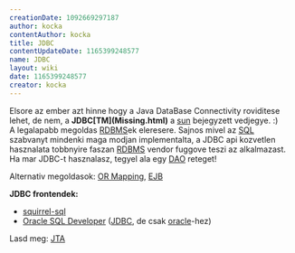 ```yaml
---
creationDate: 1092669297187 
author: kocka 
contentAuthor: kocka 
title: JDBC 
contentUpdateDate: 1165399248577 
name: JDBC 
layout: wiki 
date: 1165399248577 
creator: kocka 
---
```



Elsore az ember azt hinne hogy a Java DataBase Connectivity roviditese lehet, de nem, a __JDBC\[TM](Missing.html)__ a [sun](Sun.html) bejegyzett vedjegye. :)<br/>
A legalapabb megoldas [RDBMS](RDBMS.html)ek eleresere. Sajnos mivel az [SQL](SQL.html) szabvanyt mindenki maga modjan implementalta, a JDBC api kozvetlen hasznalata tobbnyire faszan [RDBMS](RDBMS.html) vendor fuggove teszi az alkalmazast. Ha mar JDBC-t hasznalasz, tegyel ala egy [DAO](DAO.html) reteget!

Alternativ megoldasok: [OR Mapping](OR%20Mapping.html), [EJB](EJB.html)

__JDBC frontendek:__

*   [squirrel-sql](Squirrel-SQL.html)
*   [Oracle SQL Developer](http://www.oracle.com/technology/software/products/sql/index.html) ([JDBC](JDBC.html), de csak [oracle](Oracle.html)-hez)



Lasd meg: [JTA](JTA.html)




